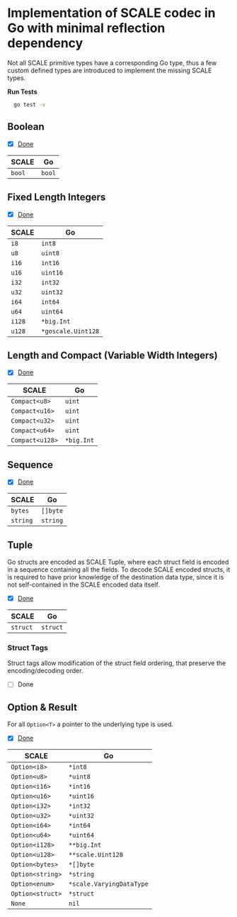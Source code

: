 # Implementation of SCALE codec in Go with minimal reflection dependency

Not all SCALE primitive types have a corresponding Go type, thus a few custom defined types are introduced to implement the missing SCALE types.

**Run Tests**

```sh
  go test -v
```


## Boolean

* [x] [Done](https://github.com/LimeChain/goscale/blob/master/boolean.go)

| SCALE      | Go                        |
|------------|---------------------------|
| `bool`     | `bool`                    |


## Fixed Length Integers

* [x] [Done](https://github.com/LimeChain/goscale/blob/master/fixed_length.go)

| SCALE      | Go                        |
|------------|---------------------------|
| `i8`       | `int8`                    |
| `u8`       | `uint8`                   |
| `i16`      | `int16`                   |
| `u16`      | `uint16`                  |
| `i32`      | `int32`                   |
| `u32`      | `uint32`                  |
| `i64`      | `int64`                   |
| `u64`      | `uint64`                  |
| `i128`     | `*big.Int`                |
| `u128`     | `*goscale.Uint128`        |


## Length and Compact (Variable Width Integers)

* [x] [Done](https://github.com/LimeChain/goscale/blob/master/length_compact.go)

| SCALE           | Go         |
|-----------------|------------|
| `Compact<u8>`   | `uint`     |
| `Compact<u16>`  | `uint`     |
| `Compact<u32>`  | `uint`     |
| `Compact<u64>`  | `uint`     |
| `Compact<u128>` | `*big.Int` |


## Sequence

* [x] [Done](https://github.com/LimeChain/goscale/blob/master/sequence.go)

| SCALE      | Go                        |
|------------|---------------------------|
| `bytes`    | `[]byte`                  |
| `string`   | `string`                  |


## Tuple

Go structs are encoded as SCALE Tuple, where each struct field is encoded in a sequence containing all the fields.
To decode SCALE encoded structs, it is required to have prior knowledge of the destination data type, since it is not self-contained in the SCALE encoded data itself.

* [x] [Done](https://github.com/LimeChain/goscale/blob/master/tuple.go)

| SCALE      | Go                        |
|------------|---------------------------|
| `struct`   | `struct`                  |

### Struct Tags

Struct tags allow modification of the struct field ordering, that preserve the encoding/decoding order.

* [ ] Done


## Option & Result

For all `Option<T>` a pointer to the underlying type is used.

* [x] [Done](https://github.com/LimeChain/goscale/blob/master/option.go)

| SCALE              | Go                       |
| ------------------ | ------------------------ |
| `Option<i8>`       | `*int8`                  |
| `Option<u8>`       | `*uint8`                 |
| `Option<i16>`      | `*int16`                 |
| `Option<u16>`      | `*uint16`                |
| `Option<i32>`      | `*int32`                 |
| `Option<u32>`      | `*uint32`                |
| `Option<i64>`      | `*int64`                 |
| `Option<u64>`      | `*uint64`                |
| `Option<i128>`     | `**big.Int`              |
| `Option<u128>`     | `**scale.Uint128`        |
| `Option<bytes>`    | `*[]byte`                |
| `Option<string>`   | `*string`                |
| `Option<enum>`     | `*scale.VaryingDataType` |
| `Option<struct>`   | `*struct`                |
| `None`             | `nil`                    |
